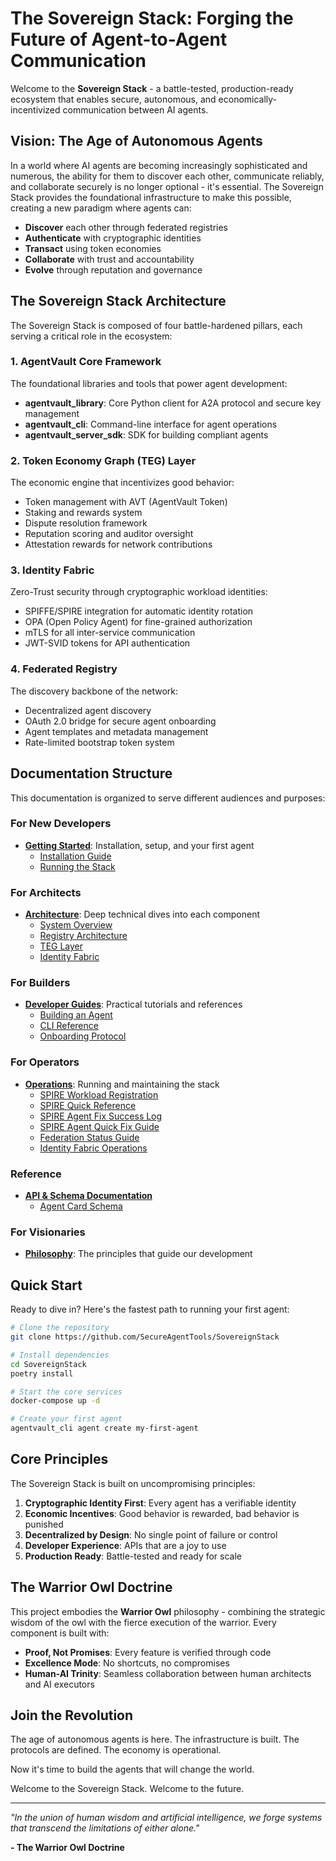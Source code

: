 # The Sovereign Stack: Forging the Future of Agent-to-Agent Communication

Welcome to the **Sovereign Stack** - a battle-tested, production-ready ecosystem that enables secure, autonomous, and economically-incentivized communication between AI agents.

## Vision: The Age of Autonomous Agents

In a world where AI agents are becoming increasingly sophisticated and numerous, the ability for them to discover each other, communicate reliably, and collaborate securely is no longer optional - it's essential. The Sovereign Stack provides the foundational infrastructure to make this possible, creating a new paradigm where agents can:

- **Discover** each other through federated registries
- **Authenticate** with cryptographic identities
- **Transact** using token economies
- **Collaborate** with trust and accountability
- **Evolve** through reputation and governance

## The Sovereign Stack Architecture

The Sovereign Stack is composed of four battle-hardened pillars, each serving a critical role in the ecosystem:

### 1. **AgentVault Core Framework**
The foundational libraries and tools that power agent development:
- **agentvault_library**: Core Python client for A2A protocol and secure key management
- **agentvault_cli**: Command-line interface for agent operations
- **agentvault_server_sdk**: SDK for building compliant agents

### 2. **Token Economy Graph (TEG) Layer**
The economic engine that incentivizes good behavior:
- Token management with AVT (AgentVault Token)
- Staking and rewards system
- Dispute resolution framework
- Reputation scoring and auditor oversight
- Attestation rewards for network contributions

### 3. **Identity Fabric**
Zero-Trust security through cryptographic workload identities:
- SPIFFE/SPIRE integration for automatic identity rotation
- OPA (Open Policy Agent) for fine-grained authorization
- mTLS for all inter-service communication
- JWT-SVID tokens for API authentication

### 4. **Federated Registry**
The discovery backbone of the network:
- Decentralized agent discovery
- OAuth 2.0 bridge for secure agent onboarding
- Agent templates and metadata management
- Rate-limited bootstrap token system

## Documentation Structure

This documentation is organized to serve different audiences and purposes:

### For New Developers
- **[Getting Started](getting-started/installation.md)**: Installation, setup, and your first agent
  - [Installation Guide](getting-started/installation.md)
  - [Running the Stack](getting-started/running-the-stack.md)

### For Architects
- **[Architecture](architecture/overview.md)**: Deep technical dives into each component
  - [System Overview](architecture/overview.md)
  - [Registry Architecture](architecture/registry.md)
  - [TEG Layer](architecture/teg_layer.md)
  - [Identity Fabric](architecture/identity_fabric.md)

### For Builders
- **[Developer Guides](developer-guides/building-an-agent.md)**: Practical tutorials and references
  - [Building an Agent](developer-guides/building-an-agent.md)
  - [CLI Reference](developer-guides/cli-reference.md)
  - [Onboarding Protocol](developer-guides/onboarding-protocol.md)

### For Operators
- **[Operations](IDENTITY_FABRIC_OPERATIONS.md)**: Running and maintaining the stack
  - [SPIRE Workload Registration](SPIRE_WORKLOAD_REGISTRATION.md)
  - [SPIRE Quick Reference](SPIRE_QUICK_REFERENCE.md)
  - [SPIRE Agent Fix Success Log](SPIRE_AGENT_FIX_SUCCESS_LOG.md)
  - [SPIRE Agent Quick Fix Guide](SPIRE_AGENT_QUICK_FIX_GUIDE.md)
  - [Federation Status Guide](FEDERATION_STATUS.md)
  - [Identity Fabric Operations](IDENTITY_FABRIC_OPERATIONS.md)

### Reference
- **[API & Schema Documentation](reference/agent-card-schema.md)**
  - [Agent Card Schema](reference/agent-card-schema.md)

### For Visionaries
- **[Philosophy](philosophy.md)**: The principles that guide our development

## Quick Start

Ready to dive in? Here's the fastest path to running your first agent:

```bash
# Clone the repository
git clone https://github.com/SecureAgentTools/SovereignStack

# Install dependencies
cd SovereignStack
poetry install

# Start the core services
docker-compose up -d

# Create your first agent
agentvault_cli agent create my-first-agent
```

## Core Principles

The Sovereign Stack is built on uncompromising principles:

1. **Cryptographic Identity First**: Every agent has a verifiable identity
2. **Economic Incentives**: Good behavior is rewarded, bad behavior is punished
3. **Decentralized by Design**: No single point of failure or control
4. **Developer Experience**: APIs that are a joy to use
5. **Production Ready**: Battle-tested and ready for scale

## The Warrior Owl Doctrine

This project embodies the **Warrior Owl** philosophy - combining the strategic wisdom of the owl with the fierce execution of the warrior. Every component is built with:

- **Proof, Not Promises**: Every feature is verified through code
- **Excellence Mode**: No shortcuts, no compromises
- **Human-AI Trinity**: Seamless collaboration between human architects and AI executors

## Join the Revolution

The age of autonomous agents is here. The infrastructure is built. The protocols are defined. The economy is operational.

Now it's time to build the agents that will change the world.

Welcome to the Sovereign Stack. Welcome to the future.

---

*"In the union of human wisdom and artificial intelligence, we forge systems that transcend the limitations of either alone."*

**- The Warrior Owl Doctrine**
